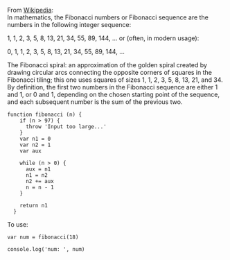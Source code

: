 From [Wikipedia](https://en.wikipedia.org/wiki/Fibonacci_number):<br />
In mathematics, the Fibonacci numbers or Fibonacci sequence are the numbers in the following integer sequence:

1, 1, 2, 3, 5, 8, 13, 21, 34, 55, 89, 144, ...
or (often, in modern usage):

0, 1, 1, 2, 3, 5, 8, 13, 21, 34, 55, 89, 144, ...

The Fibonacci spiral: an approximation of the golden spiral created by drawing circular arcs connecting the opposite corners of squares in the Fibonacci tiling; this one uses squares of sizes 1, 1, 2, 3, 5, 8, 13, 21, and 34.
By definition, the first two numbers in the Fibonacci sequence are either 1 and 1, or 0 and 1, depending on the chosen starting point of the sequence, and each subsequent number is the sum of the previous two.

```
function fibonacci (n) {
    if (n > 97) {
      throw 'Input too large...'
    }
    var n1 = 0
    var n2 = 1
    var aux

    while (n > 0) {
      aux = n1
      n1 = n2
      n2 += aux
      n = n - 1
    }

    return n1
  }

```
To use:

```
var num = fibonacci(18)

console.log('num: ', num)

```